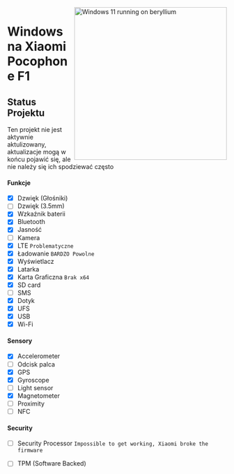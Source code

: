 <img align="right" src="https://github.com/n00b69/woa-beryllium/blob/main/beryllium.png" width="350" alt="Windows 11 running on beryllium">

# Windows na Xiaomi Pocophone F1

## Status Projektu
Ten projekt nie jest aktywnie aktulizowany, aktualizacje mogą w końcu pojawić się, ale nie należy się ich spodziewać często

#### Funkcje
- [x] Dzwięk (Głośniki)
- [ ] Dzwięk (3.5mm)
- [X] Wzkaźnik baterii
- [x] Bluetooth
- [x] Jasność 
- [ ] Kamera
- [x] LTE ```Problematyczne```
- [x] Ładowanie ```BARDZO Powolne```
- [x] Wyświetlacz
- [x] Latarka
- [x] Karta Graficzna  ```Brak x64```
- [x] SD card
- [ ] SMS
- [x] Dotyk
- [x] UFS
- [x] USB
- [x] Wi-Fi

#### Sensory
- [x] Accelerometer
- [ ] Odcisk palca
- [x] GPS
- [x] Gyroscope
- [ ] Light sensor
- [x] Magnetometer
- [ ] Proximity
- [ ] NFC

#### Security
- [ ] Security Processor ```Impossible to get working, Xiaomi broke the firmware```
- [ ] TPM (Software Backed)


















